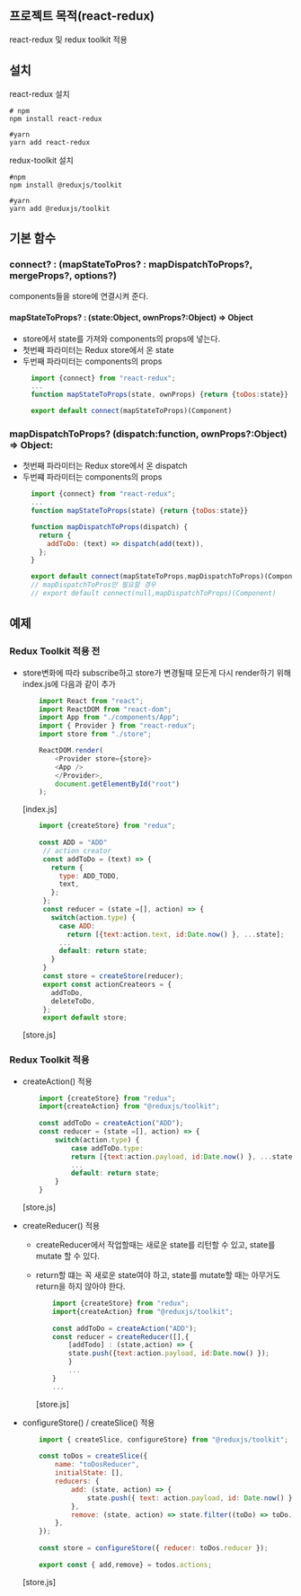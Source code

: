## 프로젝트 목적(react-redux)
react-redux 및 redux toolkit 적용

## 설치
react-redux 설치
```shell
# npm 
npm install react-redux

#yarn
yarn add react-redux
```
redux-toolkit 설치
```shell
#npm 
npm install @reduxjs/toolkit

#yarn
yarn add @reduxjs/toolkit
```

## 기본 함수
  ### connect? : (mapStateToPros? : mapDispatchToProps?, mergeProps?, options?)
  components들을 store에 연결시켜 준다.
   
   #### mapStateToProps? : (state:Object, ownProps?:Object) => Object
   - store에서 state를 가져와 components의 props에 넣는다.
   - 첫번째 파라미터는 Redux store에서 온 state
   - 두번째 파라미터는 components의 props
      ```javascript
        import {connect} from "react-redux";
        ...
        function mapStateToProps(state, ownProps) {return {toDos:state}}

        export default connect(mapStateToProps)(Component)
      ```
   ### mapDispatchToProps? (dispatch:function, ownProps?:Object) => Object:
   - 첫번째 파라미터는 Redux store에서 온 dispatch
   - 두번쨰 파라미터는 components의 props
      ```javascript
        import {connect} from "react-redux";
        ...
        function mapStateToProps(state) {return {toDos:state}}

        function mapDispatchToProps(dispatch) {
          return {
            addToDo: (text) => dispatch(add(text)),
          };
        }
      
        export default connect(mapStateToProps,mapDispatchToProps)(Component)
        // mapDispatchToPros만 필요할 경우
        // export default connect(null,mapDispatchToProps)(Component)
      ```
   
## 예제
   ### Redux Toolkit 적용 전
   - store변화에 따라 subscribe하고 store가 변경될때 모든게 다시 render하기 위해 index.js에 다음과 같이 추가
		```javascript
			import React from "react";
			import ReactDOM from "react-dom";
			import App from "./components/App";
			import { Provider } from "react-redux";
			import store from "./store";

			ReactDOM.render(
				<Provider store={store}>
				<App />
				</Provider>,
				document.getElementById("root")
			);
		```   
   		[index.js]
        
      	```javascript
			import {createStore} from "redux";
			
			const ADD = "ADD"
			 // action creator
			 const addToDo = (text) => {
			   return {
				 type: ADD_TODO,
				 text,
			   };
			 };
			 const reducer = (state =[], action) => {
			   switch(action.type) {
				 case ADD:
				   return [{text:action.text, id:Date.now() }, ...state];
				 ...
				 default: return state;
			   }
			 }
			 const store = createStore(reducer);
			 export const actionCreateors = {
			   addToDo,
			   deleteToDo,
			 };
			 export default store;
      	```
   		[store.js]

   ### Redux Toolkit 적용 
   - createAction() 적용
		```javascript
			import {createStore} from "redux";
			import{createAction} from "@reduxjs/toolkit";
			
			const addToDo = createAction("ADD");
			const reducer = (state =[], action) => {
				switch(action.type) {
					case addToDo.type:
					return [{text:action.payload, id:Date.now() }, ...state];
					...
					default: return state;
				}
			}
		```
   		[store.js]
   - createReducer() 적용 
     - createReducer에서 작업할때는 새로운 state를 리턴할 수 있고, state를 mutate 할 수 있다. 
     - return할 떄는 꼭 새로운 state여야 하고, state를 mutate할 때는 아무거도 return을 하지 않아야 한다.

		```javascript
			import {createStore} from "redux";
			import{createAction} from "@reduxjs/toolkit";
			
			const addToDo = createAction("ADD");
			const reducer = createReducer([],{
				[addTodo] : (state,action) => {
				state.push({text:action.payload, id:Date.now() });
				}
				...
			}
			...
		```    
		[store.js]
   - configureStore() / createSlice() 적용

		```javascript
			import { createSlice, configureStore} from "@reduxjs/toolkit";
			
			const toDos = createSlice({
				name: "toDosReducer",
				initialState: [],
				reducers: {
					add: (state, action) => {
						state.push({ text: action.payload, id: Date.now() });
					},
					remove: (state, action) => state.filter((toDo) => toDo.id !== parseInt(action.payload)),
				},
			});
			
			const store = configureStore({ reducer: toDos.reducer });
			
			export const { add,remove} = todos.actions;
		```
		[store.js]
